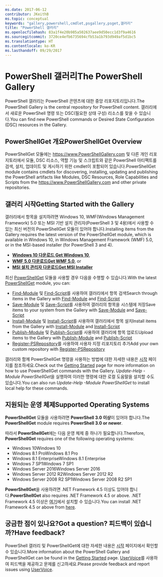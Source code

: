 ```yaml
---
ms.date: 2017-06-12
contributor: JKeithB
ms.topic: conceptual
keywords: "gallery,powershell,cmdlet,psgallery,psget,갤러리"
title: "PowerShell 갤러리"
ms.openlocfilehash: 83a1f4e20b985a502637aee9d50ecc1d3f9a4616
ms.sourcegitcommit: 3720ce4efb6735694cfb53a1b793d949af5d1bc5
ms.translationtype: HT
ms.contentlocale: ko-KR
ms.lasthandoff: 09/29/2017
---
```

# <a name="the-powershell-gallery"></a><span data-ttu-id="bb5f6-103">PowerShell 갤러리</span><span class="sxs-lookup"><span data-stu-id="bb5f6-103">The PowerShell Gallery</span></span>

<span data-ttu-id="bb5f6-104">PowerShell 갤러리는 PowerShell 콘텐츠에 대한 중앙 리포지토리입니다.</span><span class="sxs-lookup"><span data-stu-id="bb5f6-104">The PowerShell Gallery is the central repository for PowerShell content.</span></span> <span data-ttu-id="bb5f6-105">갤러리에서 새로운 PowerShell 명령 또는 DSC(필요한 상태 구성) 리소스를 찾을 수 있습니다.</span><span class="sxs-lookup"><span data-stu-id="bb5f6-105">You can find new PowerShell commands or Desired State Configuration (DSC) resources in the Gallery.</span></span>

## <a name="powershellget-overview"></a><span data-ttu-id="bb5f6-106">PowerShellGet 개요</span><span class="sxs-lookup"><span data-stu-id="bb5f6-106">PowerShellGet Overview</span></span>

<span data-ttu-id="bb5f6-107">PowerShellGet 모듈에는 https://www.PowerShellGallery.com 및 다른 개인 리포지토리에서 모듈, DSC 리소스, 역할 기능 및 스크립트와 같은 PowerShell 아티팩트를 검색, 설치, 업데이트 및 게시하기 위한 cmdlet이 포함되어 있습니다.</span><span class="sxs-lookup"><span data-stu-id="bb5f6-107">PowerShellGet module contains cmdlets for discovering, installing, updating and publishing the PowerShell artifacts like Modules, DSC Resources, Role Capabilities and Scripts from the https://www.PowerShellGallery.com and other private repositories.</span></span>

## <a name="getting-started-with-the-gallery"></a><span data-ttu-id="bb5f6-108">갤러리 시작</span><span class="sxs-lookup"><span data-stu-id="bb5f6-108">Getting Started with the Gallery</span></span>

<span data-ttu-id="bb5f6-109">갤러리에서 항목을 설치하려면 Windows 10, WMF(Windows Management Framework) 5.0 또는 MSI 기반 설치 관리자(PowerShell 3 및 4용)에서 사용할 수 있는 최신 버전의 PowerShellGet 모듈이 있어야 합니다.</span><span class="sxs-lookup"><span data-stu-id="bb5f6-109">Installing items from the Gallery requires the latest version of the PowerShellGet module, which is available in Windows 10, in Windows Management Framework (WMF) 5.0, or in the MSI-based installer (for PowerShell 3 and 4).</span></span>

- <span data-ttu-id="bb5f6-110">[**Windows 10 다운로드**](http://go.microsoft.com/fwlink/?LinkID=624830&clcid=0x409),</span><span class="sxs-lookup"><span data-stu-id="bb5f6-110">[**Get Windows 10**](http://go.microsoft.com/fwlink/?LinkID=624830&clcid=0x409),</span></span>
- <span data-ttu-id="bb5f6-111">[**WMF 5.0 다운로드**](http://go.microsoft.com/fwlink/?LinkId=398175)</span><span class="sxs-lookup"><span data-stu-id="bb5f6-111">[**Get WMF 5.0**](http://go.microsoft.com/fwlink/?LinkId=398175), or</span></span>
- [<span data-ttu-id="bb5f6-112">**MSI 설치 관리자 다운로드**</span><span class="sxs-lookup"><span data-stu-id="bb5f6-112">**Get MSI Installer**</span></span>](http://go.microsoft.com/fwlink/?LinkID=746217&clcid=0x409)

<span data-ttu-id="bb5f6-113">최신 [PowerShellGet](http://go.microsoft.com/fwlink/?LinkID=760387&clcid=0x409) 모듈을 사용할 경우 다음을 수행할 수 있습니다.</span><span class="sxs-lookup"><span data-stu-id="bb5f6-113">With the latest [PowerShellGet](http://go.microsoft.com/fwlink/?LinkID=760387&clcid=0x409) module, you can:</span></span>

-   <span data-ttu-id="bb5f6-114">[Find-Module](https://go.microsoft.com/fwlink/?LinkId=821658) 및 [Find-Script](https://go.microsoft.com/fwlink/?LinkId=822322)를 사용하여 갤러리에서 항목 검색</span><span class="sxs-lookup"><span data-stu-id="bb5f6-114">Search through items in the Gallery with [Find-Module](https://go.microsoft.com/fwlink/?LinkId=821658) and [Find-Script](https://go.microsoft.com/fwlink/?LinkId=822322)</span></span>
-   <span data-ttu-id="bb5f6-115">[Save-Module](https://go.microsoft.com/fwlink/?LinkId=821669) 및 [Save-Script](https://go.microsoft.com/fwlink/?LinkId=822334)를 사용하여 갤러리의 항목을 시스템에 저장</span><span class="sxs-lookup"><span data-stu-id="bb5f6-115">Save items to your system from the Gallery with [Save-Module](https://go.microsoft.com/fwlink/?LinkId=821669) and [Save-Script](https://go.microsoft.com/fwlink/?LinkId=822334)</span></span>
-   <span data-ttu-id="bb5f6-116">[Install-Module](https://go.microsoft.com/fwlink/?LinkId=821663) 및 [Install-Script](https://go.microsoft.com/fwlink/?LinkId=822327)를 사용하여 갤러리에서 항목 설치</span><span class="sxs-lookup"><span data-stu-id="bb5f6-116">Install items from the Gallery with [Install-Module](https://go.microsoft.com/fwlink/?LinkId=821663) and [Install-Script](https://go.microsoft.com/fwlink/?LinkId=822327)</span></span>
-   <span data-ttu-id="bb5f6-117">[Publish-Module](https://go.microsoft.com/fwlink/?LinkId=821666) 및 [Publish-Script](https://go.microsoft.com/fwlink/?LinkId=822331)를 사용하여 갤러리에 항목 업로드</span><span class="sxs-lookup"><span data-stu-id="bb5f6-117">Upload items to the Gallery with [Publish-Module](https://go.microsoft.com/fwlink/?LinkId=821666) and [Publish-Script](https://go.microsoft.com/fwlink/?LinkId=822331)</span></span>
-   <span data-ttu-id="bb5f6-118">[Register-PSRepository](https://go.microsoft.com/fwlink/?LinkId=821668)를 사용하여 사용자 지정 리포지토리 추가</span><span class="sxs-lookup"><span data-stu-id="bb5f6-118">Add your own custom repository with [Register-PSRepository](https://go.microsoft.com/fwlink/?LinkId=821668)</span></span>

<span data-ttu-id="bb5f6-119">갤러리와 함께 PowerShellGet 명령을 사용하는 방법에 대한 자세한 내용은 [시작](psgallery/psgallery_gettingstarted.md) 페이지를 참조하세요.</span><span class="sxs-lookup"><span data-stu-id="bb5f6-119">Check out the [Getting Started](psgallery/psgallery_gettingstarted.md) page for more information on how to use PowerShellGet commands with the Gallery.</span></span> <span data-ttu-id="bb5f6-120">*Update-Help -Module PowerShellGet*을 실행하여 이러한 명령에 대한 로컬 도움말을 설치할 수도 있습니다.</span><span class="sxs-lookup"><span data-stu-id="bb5f6-120">You can also run *Update-Help -Module PowerShellGet* to install local help for these commands.</span></span>

## <a name="supported-operating-systems"></a><span data-ttu-id="bb5f6-121">지원되는 운영 체제</span><span class="sxs-lookup"><span data-stu-id="bb5f6-121">Supported Operating Systems</span></span>

<span data-ttu-id="bb5f6-122">**PowerShellGet** 모듈을 사용하려면 **PowerShell 3.0 이상**이 있어야 합니다.</span><span class="sxs-lookup"><span data-stu-id="bb5f6-122">The **PowerShellGet** module requires **PowerShell 3.0 or newer**.</span></span>

<span data-ttu-id="bb5f6-123">따라서 **PowerShellGet**에는 다음 운영 체제 중 하나가 필요합니다.</span><span class="sxs-lookup"><span data-stu-id="bb5f6-123">Therefore, **PowerShellGet** requires one of the following operating systems:</span></span>

- <span data-ttu-id="bb5f6-124">Windows 10</span><span class="sxs-lookup"><span data-stu-id="bb5f6-124">Windows 10</span></span>
- <span data-ttu-id="bb5f6-125">Windows 8.1 Pro</span><span class="sxs-lookup"><span data-stu-id="bb5f6-125">Windows 8.1 Pro</span></span>
- <span data-ttu-id="bb5f6-126">Windows 8.1 Enterprise</span><span class="sxs-lookup"><span data-stu-id="bb5f6-126">Windows 8.1 Enterprise</span></span>
- <span data-ttu-id="bb5f6-127">Windows 7 SP1</span><span class="sxs-lookup"><span data-stu-id="bb5f6-127">Windows 7 SP1</span></span>
- <span data-ttu-id="bb5f6-128">Windows Server 2016</span><span class="sxs-lookup"><span data-stu-id="bb5f6-128">Windows Server 2016</span></span>
- <span data-ttu-id="bb5f6-129">Windows Server 2012 R2</span><span class="sxs-lookup"><span data-stu-id="bb5f6-129">Windows Server 2012 R2</span></span>
- <span data-ttu-id="bb5f6-130">Windows Server 2008 R2 SP1</span><span class="sxs-lookup"><span data-stu-id="bb5f6-130">Windows Server 2008 R2 SP1</span></span>

<span data-ttu-id="bb5f6-131">**PowerShellGet**을 사용하려면 .NET Framework 4.5 이상도 있어야 합니다.</span><span class="sxs-lookup"><span data-stu-id="bb5f6-131">**PowerShellGet** also  requires .NET Framework 4.5 or above.</span></span> <span data-ttu-id="bb5f6-132">.NET Framework 4.5 이상은 [여기](https://msdn.microsoft.com/en-us/library/5a4x27ek.aspx)에서 설치할 수 있습니다.</span><span class="sxs-lookup"><span data-stu-id="bb5f6-132">You can install .NET Framework 4.5 or above from [here](https://msdn.microsoft.com/en-us/library/5a4x27ek.aspx).</span></span>


## <a name="got-a-question-have-feedback"></a><span data-ttu-id="bb5f6-133">궁금한 점이 있나요?</span><span class="sxs-lookup"><span data-stu-id="bb5f6-133">Got a question?</span></span> <span data-ttu-id="bb5f6-134">피드백이 있습니까?</span><span class="sxs-lookup"><span data-stu-id="bb5f6-134">Have feedback?</span></span>

<span data-ttu-id="bb5f6-135">PowerShell 갤러리 및 PowerShellGet에 대한 자세한 내용은 [시작](psgallery/psgallery_gettingstarted.md) 페이지에서 확인할 수 있습니다.</span><span class="sxs-lookup"><span data-stu-id="bb5f6-135">More information about the PowerShell Gallery and PowerShellGet can be found in the [Getting Started](psgallery/psgallery_gettingstarted.md) page.</span></span> <span data-ttu-id="bb5f6-136">[UserVoice](http://windowsserver.uservoice.com/forums/301869-powershell)를 사용하여 피드백을 제공하고 문제를 신고하세요.</span><span class="sxs-lookup"><span data-stu-id="bb5f6-136">Please provide feedback and report issues using [UserVoice](http://windowsserver.uservoice.com/forums/301869-powershell).</span></span>

